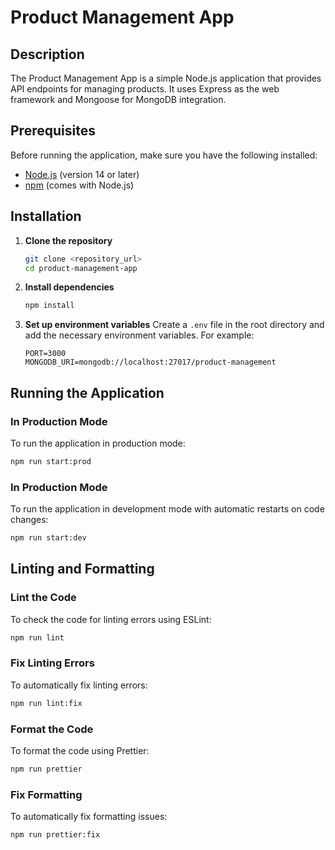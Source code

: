 # Product Management App

## Description

The Product Management App is a simple Node.js application that provides API endpoints for managing products. It uses Express as the web framework and Mongoose for MongoDB integration.

## Prerequisites

Before running the application, make sure you have the following installed:

- [Node.js](https://nodejs.org/) (version 14 or later)
- [npm](https://www.npmjs.com/) (comes with Node.js)

## Installation

1. **Clone the repository**

   ```bash
   git clone <repository_url>
   cd product-management-app
   ```

2. **Install dependencies**

   ```bash
   npm install
   ```

3. **Set up environment variables**
   Create a `.env` file in the root directory and add the necessary environment variables. For example:
   ```env
   PORT=3000
   MONGODB_URI=mongodb://localhost:27017/product-management
   ```

## Running the Application

### In Production Mode

To run the application in production mode:

```bash
npm run start:prod
```

### In Production Mode

To run the application in development mode with automatic restarts on code changes:

```bash
npm run start:dev
```

## Linting and Formatting

### Lint the Code

To check the code for linting errors using ESLint:

```bash
npm run lint
```

### Fix Linting Errors

To automatically fix linting errors:

```bash
npm run lint:fix
```

### Format the Code

To format the code using Prettier:

```bash
npm run prettier
```

### Fix Formatting

To automatically fix formatting issues:

```bash
npm run prettier:fix
```
